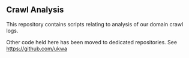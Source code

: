 Crawl Analysis
--------------

This repository contains scripts relating to analysis of our domain crawl logs.

Other code held here has been moved to dedicated repositories. See https://github.com/ukwa
